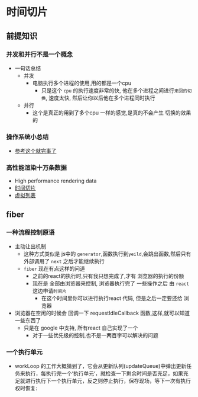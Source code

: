 # 时间切片

## 前提知识

### 并发和并行不是一个概念
- 一句话总结
  - 并发
    -  电脑执行多个进程的使用,用的都是一个cpu
       - 只是这个 `cpu` 的执行速度非常的快, 他在多个进程之间进行`来回的切换`, 速度太快, 然后让你以后他在多个进程同时执行
  - 并行
    - 这个是真正的用到了多个cpu 一样的感觉,是真的不会产生 切换的效果的

### 操作系统小总结

- [参考这个就完事了](./operatingSystem.md)

### 高性能渲染十万条数据

- High performance rendering data
- [时间切片](https://juejin.cn/post/6844903938894872589#heading-1)
- [虚拟列表](https://juejin.cn/post/6844903982742110216)
  

## fiber

### 一种流程控制原语

- 主动让出机制
  - 这种方式类似是 js中的 `generator`,函数执行到`yeild`,会跳出函数,然后只有外部调用了 `next` 之后才能继续执行
  - `fiber` 现在有点这样的问道
    - 之前的react的执行时,只有我只想完成了,才有 浏览器的执行的份额
    - 现在是 全部由浏览器来控制, 浏览器执行完了 一些操作之后 由 `react` 这边申请`时间片`
      - 在这个时间里你可以进行执行react 代码, 但是之后一定要还给 浏览器
- 浏览器在空闲的时候会 回调一下 requestIdleCallback 函数,这样,就可以知道一些东西了
  - 只是在 google 中支持, 所有react 自己实现了一个
    - 对于一些优先级的控制,也不是一两百字可以解决的问题
### 一个执行单元
- workLoop 的工作大概猜到了，它会从更新队列(updateQueue)中弹出更新任务来执行，每执行完一个‘执行单元‘，就检查一下剩余时间是否充足，如果充足就进行执行下一个执行单元，反之则停止执行，保存现场，等下一次有执行权时恢复: